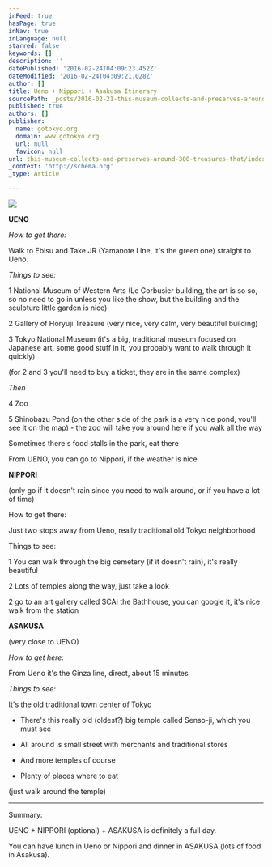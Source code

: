 ```yaml
---
inFeed: true
hasPage: true
inNav: true
inLanguage: null
starred: false
keywords: []
description: ''
datePublished: '2016-02-24T04:09:23.452Z'
dateModified: '2016-02-24T04:09:21.028Z'
author: []
title: Ueno + Nippori + Asakusa Itinerary
sourcePath: _posts/2016-02-21-this-museum-collects-and-preserves-around-300-treasures-that.md
published: true
authors: []
publisher:
  name: gotokyo.org
  domain: www.gotokyo.org
  url: null
  favicon: null
url: this-museum-collects-and-preserves-around-300-treasures-that/index.html
_context: 'http://schema.org'
_type: Article

---
```

![](https://the-grid-user-content.s3-us-west-2.amazonaws.com/25ee3a4b-29df-479a-b0bf-5a31c3036b6c.jpg)

**UENO**

_How to get there:_

Walk to Ebisu and Take JR (Yamanote Line, it's the green one) straight to Ueno.

_Things to see:_

1 National Museum of Western Arts (Le Corbusier building, the art is so so, so no need to go in unless you like the show, but the building and the sculpture little garden is nice)

2 Gallery of Horyuji Treasure (very nice, very calm, very beautiful building)

3 Tokyo National Museum (it's a big, traditional museum focused on Japanese art, some good stuff in it, you probably want to walk through it quickly)

(for 2 and 3 you'll need to buy a ticket, they are in the same complex)

_Then_

4 Zoo

5 Shinobazu Pond (on the other side of the park is a very nice pond, you'll see it on the map) - the zoo will take you around here if you walk all the way

Sometimes there's food stalls in the park, eat there

From UENO, you can go to Nippori, if the weather is nice

**NIPPORI**

(only go if it doesn't rain since you need to walk around, or if you have a lot of time)

How to get there:

Just two stops away from Ueno, really traditional old Tokyo neighborhood

Things to see:

1 You can walk through the big cemetery (if it doesn't rain), it's really beautiful

2 Lots of temples along the way, just take a look

2 go to an art gallery called SCAI the Bathhouse, you can google it, it's nice walk from the station

**ASAKUSA**

(very close to UENO)

_How to get here:_

From Ueno it's the Ginza line, direct, about 15 minutes

_Things to see:_

It's the old traditional town center of Tokyo

- There's this really old (oldest?) big temple called Senso-ji, which you must see

- All around is small street with merchants and traditional stores

- And more temples of course

- Plenty of places where to eat

(just walk around the temple)

- - -

Summary:

UENO + NIPPORI (optional) + ASAKUSA is definitely a full day.

You can have lunch in Ueno or Nippori and dinner in ASAKUSA (lots of food in Asakusa).